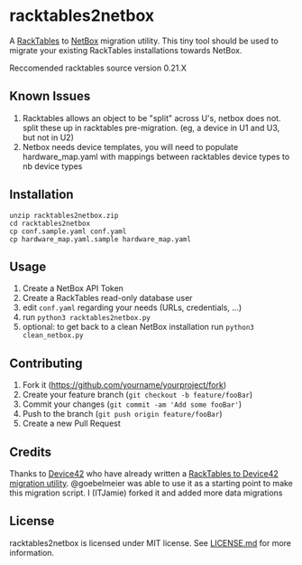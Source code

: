 # racktables2netbox
A [RackTables](https://github.com/racktables/racktables) to [NetBox](https://github.com/digitalocean/netbox) migration utility. This tiny tool should be used to migrate your existing RackTables installations towards NetBox.

Reccomended racktables source version 0.21.X

## Known Issues
1. Racktables allows an object to be "split" across U's, netbox does not. split these up in racktables pre-migration. (eg, a device in U1 and U3, but not in U2)
2. Netbox needs device templates, you will need to populate hardware_map.yaml with mappings between racktables device types to nb device types

## Installation
```curl --output racktables2netbox.zip https://github.com/ITJamie/racktables2netbox/archive/master.zip
unzip racktables2netbox.zip
cd racktables2netbox
cp conf.sample.yaml conf.yaml
cp hardware_map.yaml.sample hardware_map.yaml
```

## Usage
1. Create a NetBox API Token
2. Create a RackTables read-only database user
3. edit ``conf.yaml`` regarding your needs (URLs, credentials, ...)
4. run `python3 racktables2netbox.py`
5. optional: to get back to a clean NetBox installation run `python3 clean_netbox.py`

## Contributing
1. Fork it (<https://github.com/yourname/yourproject/fork>)
2. Create your feature branch (`git checkout -b feature/fooBar`)
3. Commit your changes (`git commit -am 'Add some fooBar'`)
4. Push to the branch (`git push origin feature/fooBar`)
5. Create a new Pull Request

## Credits
Thanks to [Device42](https://www.device42.com/) who have already written a [RackTables to Device42 migration utility](https://github.com/device42/Racktables-to-Device42-Migration). @goebelmeier was able to use it as a starting point to make this migration script.
I (ITJamie) forked it and added more data migrations

## License
racktables2netbox is licensed under MIT license. See [LICENSE.md](LICENSE.md) for more information.
